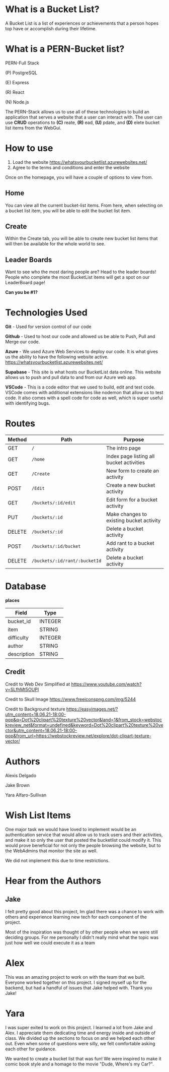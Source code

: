 # What is a Bucket List?

A Bucket List is a list of experiences or achievements that a person hopes top have or accomplish during their lifetime. 

# What is a PERN-Bucket list?

PERN-Full Stack

(P) PostgreSQL

(E) Express

(R) React

(N) Node.js

The PERN-Stack allows us to use all of these technologies to build an application that serves a website that a user can interact with. The user can use **CRUD** operations to **(C)** reate, **(R)** ead, **(U)** pdate, and **(D)** elete bucket list items from the WebGui. 

# How to use

1)  Load the website https://whatsyourbucketlist.azurewebsites.net/
2)  Agree to the terms and conditions and enter the website 

Once on the homepage, you will have a couple of options to view from.

## Home
You can view all the current bucket-list items. From here, when selecting on a bucket list item, you will be able to edit the bucket list item. 


## Create
Within the Create tab, you will be able to create new bucket list items that will then be available for the whole world to see.


## Leader Boards
Want to see who the most daring people are? Head to the leader boards! People who complete the most BucketList items will get a spot on our LeaderBoard page!

**Can you be #1?**

# Technologies Used

**Git** - Used for version control of our code

**Github** - Used to host our code and allowed us be able to Push, Pull and Merge our code.

**Azure** -  We used Azure Web Services to deploy our code. It is what gives us the ability to have the following website active.
https://whatsyourbucketlist.azurewebsites.net/

**Supabase** - This site is what hosts our BucketList data online. This website allows us to push and pull data to and from our Azure web app. 

**VSCode** -  This is a code editor that we used to build, edit and test code. VSCode comes with additional extensions like nodemon that allow us to test code. It also comes with a spell code for code as well, which is super useful with identifying bugs.


# Routes

| Method | Path | Purpose |
| ------ | ------------------------------------- | ----------------------------- |
| GET | `/` | The intro page |
| GET | `/home` | Index page listing all bucket activities |
| GET | `/Create` | New form to create an activity |
| POST | `/Edit` | Create a new bucket activity |
| GET | `/buckets/:id/edit` | Edit form for a bucket activity |
| PUT | `/buckets/:id` | Make changes to existing bucket activity |
| DELETE | `/buckets/:id` | Delete a bucket activity  |
| POST | `/buckets/:id/bucket` | Add rant to a bucket activity |
| DELETE | `/buckets/:id/rant/:bucketId` | Delete a bucket activity |

# Database

**places** 

| Field | Type |
| ---------- | ------------ |
| bucket_id | INTEGER |
| item | STRING |
| difficulty | INTEGER |
| author | STRING |
| description | STRING |



## Credit

Credit to Web Dev Simplified at https://www.youtube.com/watch?v=SLfhMt5OUPI

Credit to Skull Image https://www.freeiconspng.com/img/5244

Credit to Background texture https://easyimages.net/?utm_content=18.06.21-18:00-pop&q=Dot%20clipart%20texture%20vector&land=1&from_stock=webstockreview_net&format=undefined&keyword=Dot%20clipart%20texture%20vector&utm_content=18.06.21-18:00-pop&from_url=https://webstockreview.net/explore/dot-clipart-texture-vector/

# Authors  

Alexis Delgado

Jake Brown

Yara Alfaro-Sullivan

# Wish List Items

One major task we would have loved to implement would be an authentication service that would allow us to track users and their activities, and make it so only the user that posted the bucketlist could modify it. This would prove beneficial for not only the people browsing the website, but to the WebAdmins that monitor the site as well. 

We did not implement this due to time restrictions. 


# Hear from the Authors

## Jake

I felt pretty good about this project, Im glad there was a chance to work with others and experience learning new tech for each component of the project. 

Most of the inspiration was thought of by other people when we were still deciding groups. For me personally I didn't really mind what the topic was just how well we could execute it as a team

# Alex

This was an amazing project to work on with the team that we built. Everyone worked together on this project. I signed myself up for the backend, but had a handful of issues that Jake helped with. Thank you Jake!


# Yara

I was super exited to work on this project. I learned a lot from Jake and Alex. I appreciate them dedicating time and energy inside and outside of class. We divided up the sections to focus on and we helped each other out. Even when some of questions were silly, we felt comfortable asking each other for guidance. 
 
We wanted to create a bucket list that was fun! We were inspired to make it comic book style and a homage to the movie "Dude, Where's my Car?".